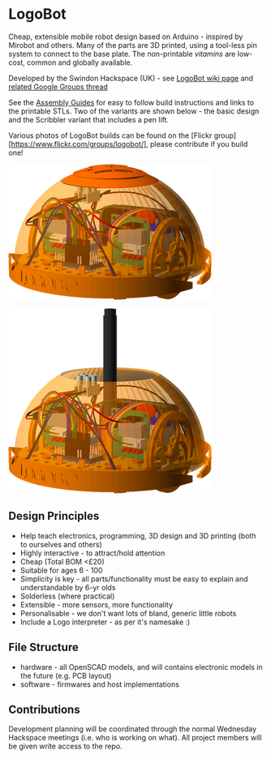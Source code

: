 LogoBot
=======

Cheap, extensible mobile robot design based on Arduino - inspired by Mirobot and others.  Many of the parts are 3D printed, using a tool-less pin system to connect to the base plate.  The non-printable *vitamins* are low-cost, common and globally available.

Developed by the Swindon Hackspace (UK) - see [LogoBot wiki page](https://github.com/snhack/snhack.github.com/wiki/LogoBot) and [related Google Groups thread](https://groups.google.com/d/topic/swindon-hackspace/0EO_l_R9aW0/discussion)

See the [Assembly Guides](https://rawgit.com/snhack/LogoBot/master/hardware/docs/index.htm) for easy to follow build instructions and links to the printable STLs.  Two of the variants are shown below - the basic design and the Scribbler variant that includes a pen lift.

Various photos of LogoBot builds can be found on the [Flickr group][https://www.flickr.com/groups/logobot/], please contribute if you build one!

![](hardware/images/LogoBot_view.png)

![](hardware/images/LogoBotScribbler_view.png)


Design Principles
-----------------

* Help teach electronics, programming, 3D design and 3D printing (both to ourselves and others)
* Highly interactive - to attract/hold attention
* Cheap (Total BOM <£20)
* Suitable for ages 6 - 100
* Simplicity is key - all parts/functionality must be easy to explain and understandable by 6-yr olds
* Solderless (where practical)
* Extensible - more sensors, more functionality
* Personalisable - we don't want lots of bland, generic little robots
* Include a Logo interpreter - as per it's namesake :)


File Structure
--------------

* hardware - all OpenSCAD models, and will contains electronic models in the future (e.g. PCB layout)
* software - firmwares and host implementations


Contributions
-------------

Development planning will be coordinated through the normal Wednesday Hackspace meetings (i.e. who is working on what).  All project members will be given write access to the repo.
